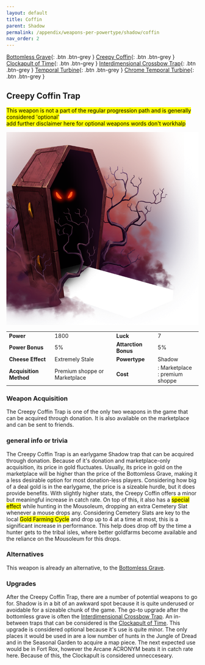 ```yaml
---
layout: default
title: Coffin
parent: Shadow
permalink: /appendix/weapons-per-powertype/shadow/coffin
nav_order: 2
---
```

<span class="fs-1">[Bottomless Grave](/appendix/weapons-per-powertype/shadow/bg){: .btn .btn-grey } </span><span class="fs-1"> [Creepy Coffin](/appendix/weapons-per-powertype/shadow/coffin){: .btn .btn-grey } </span><span class="fs-1"> [Clockapult of Time](/appendix/weapons-per-powertype/shadow/cot){: .btn .btn-grey } </span><span class="fs-1"> [Interdimensional Crossbow Trap](/appendix/weapons-per-powertype/shadow/idct){: .btn .btn-grey } </span><span class="fs-1"> [Temporal Turbine](/appendix/weapons-per-powertype/shadow/tt){: .btn .btn-grey } </span><span class="fs-1"> [Chrome Temporal Turbine](/appendix/weapons-per-powertype/shadow/ctt){: .btn .btn-grey } </span>

## Creepy Coffin Trap
<mark> This weapon is not a part of the regular progression path and is generally considered 'optional'</mark>  
<mark>add further disclaimer here for optional weapons words don't workhalp</mark>

<img src="/assets/images/cc.png" alt="Creepy Coffin Trap's Image" width="600">

|||||
|---|---|---|---|
| __Power__ 	| 1800 	| __Luck__ 	| 7 	|
| __Power Bonus__ 	| 5% 	|__Attarction Bonus__ 	| 5% 	|
| __Cheese Effect__ 	| Extremely Stale	| __Powertype__ 	| Shadow 	|
| __Acquisition Method__ 	| Premium shoppe or Marketplace 	| __Cost__ 	| : Marketplace <br> : premium shoppe 	|

### Weapon Acquisition
The Creepy Coffin Trap is one of the only two weapons in the game that can be acquired through donation. It is also available on the marketplace and can be sent to friends.

### general info or trivia
The Creepy Coffin Trap is an earlygame Shadow trap that can be acquired through donation. Because of it's donation and marketplace-only acquisition, its price in gold fluctuates. Usually, its price in gold on the marketplace will be higher than the price of the Bottomless Grave, making it a less desirable option for most donation-less players. Considering how big of a deal gold is in the earlygame, the price is a sizeable hurdle, but it does provide benefits.
With slightly higher stats, the Creepy Coffin offers a minor but meaningful increase in catch rate. On top of this, it also has a <mark>special effect</mark> while hunting in the Mousoleum, dropping an extra Cemetery Slat whenever a mouse drops any. Considering Cemetery Slats are key to the local <mark>Gold Farming Cycle</mark> and drop up to 4 at a time at most, this is a significant increase in performance. This help does drop off by the time a hunter gets to the tribal isles, where better goldfarms become available and the reliance on the Mousoleum for this drops.

### Alternatives
This weapon is already an alternative, to the [Bottomless Grave](/appendix/weapons-per-powertype/shadow/bg).
### Upgrades
After the Creepy Coffin Trap, there are a number of potential weapons to go for. Shadow is in a bit of an awkward spot because it is quite underused or avoidable for a sizeable chunk of the game. The go-to upgrade after the bottomless grave is often the [Interdimensional Crossbow Trap](/appendix/weapons-per-powertype/shadow/IDCT).
An in-between traps that can be considered is the [Clockapult of Time](/appendix/weapons-per-powertype/shadow/CoT). This upgrade is considered optional because it's use is quite minor. The only places it would be used in are a low number of hunts in the Jungle of Dread and in the Seasonal Garden to acquire a map piece. The next expected use would be in Fort Rox, however the Arcane ACRONYM beats it in catch rate here. Because of this, the Clockapult is considered unnecceseary.
